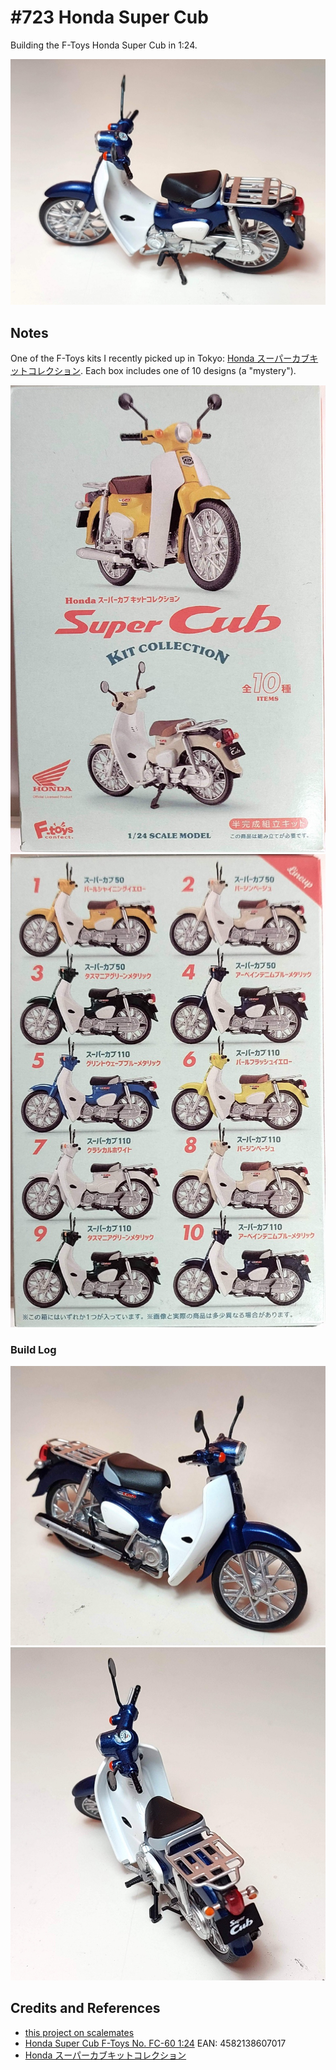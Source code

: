 # #723 Honda Super Cub

Building the F-Toys Honda Super Cub in 1:24.

![Build](./assets/SuperCub_build.jpg?raw=true)

## Notes

One of the F-Toys kits I recently picked up in Tokyo:
[Honda スーパーカブキットコレクション](https://f-toys.net/item/honda-%E3%82%B9%E3%83%BC%E3%83%91%E3%83%BC%E3%82%AB%E3%83%96%E3%82%AD%E3%83%83%E3%83%88%E3%82%B3%E3%83%AC%E3%82%AF%E3%82%B7%E3%83%A7%E3%83%B3/).
Each box includes one of 10 designs (a "mystery").

![kit-front](./assets/kit-front.jpg?raw=true)
![kit-rear](./assets/kit-rear.jpg?raw=true)

### Build Log

![build01a](./assets/build01a.jpg?raw=true)
![build01b](./assets/build01b.jpg?raw=true)

## Credits and References

* [this project on scalemates](https://www.scalemates.com/profiles/mate.php?id=74137&p=projects&project=159062)
* [Honda Super Cub F-Toys No. FC-60 1:24](https://www.scalemates.com/kits/f-toys-fc-60-honda-super-cub--1505770) EAN: 4582138607017
* [Honda スーパーカブキットコレクション](https://f-toys.net/item/honda-%E3%82%B9%E3%83%BC%E3%83%91%E3%83%BC%E3%82%AB%E3%83%96%E3%82%AD%E3%83%83%E3%83%88%E3%82%B3%E3%83%AC%E3%82%AF%E3%82%B7%E3%83%A7%E3%83%B3/)
